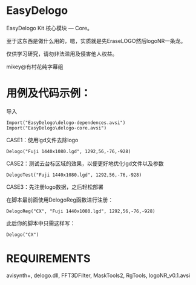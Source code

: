 # EasyDelogo

EasyDelogo Kit 核心模块 — Core。

至于这东西是做什么用的，嗯，实质就是先EraseLOGO然后logoNR一条龙。

仅供学习研究，请勿非法滥用及侵害他人权益。

mikey@有村花纯字幕组


# 用例及代码示例：
导入

    Import("EasyDelogo\delogo-dependences.avsi")
    Import("EasyDelogo\delogo-core.avsi")

CASE1：使用lgd文件去除logo

    Delogo("Fuji 1440x1080.lgd", 1292,56,-76,-928)
    
CASE2：测试去台标区域的效果，以便更好地优化lgd文件以及参数

    DelogoTest("Fuji 1440x1080.lgd", 1292,56,-76,-928)

CASE3：先注册logo数据，之后轻松部署

在脚本最前面使用DelogoReg函数进行注册：

    DelogoReg("CX", "Fuji 1440x1080.lgd", 1292,56,-76,-928)
    
此后你的脚本中只需这样写：

    Delogo("CX")



# REQUIREMENTS
avisynth+, delogo.dll, FFT3DFilter, MaskTools2, RgTools, logoNR_v0.1.avsi
